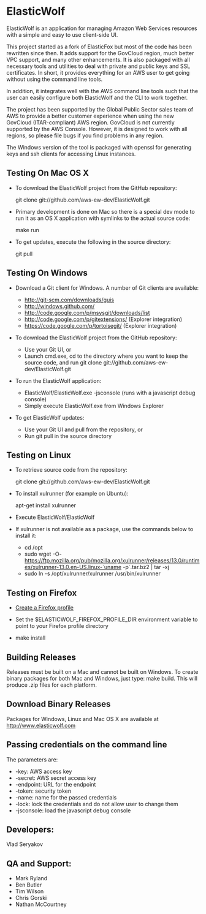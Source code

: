# ElasticWolf

ElasticWolf is an application for managing Amazon Web Services resources with a simple and
easy to use client-side UI.

This project started as a fork of ElasticFox but most of the code has been rewritten since then.
It adds support for the GovCloud region, much better VPC support, and many other enhancements.
It is also packaged with all necessary tools and utilities to deal with private and public
keys and SSL certificates. In short, it provides everything for an AWS user to get going
without using the command line tools.

In addition, it integrates well with the AWS command line tools such that the user can
easily configure both ElasticWolf and the CLI to work together.

The project has been supported by the Global Public Sector sales team of AWS to provide a
better customer experience when using the new GovCloud (ITAR-compliant) AWS region.
GovCloud is not currently supported by the AWS Console.  However, it is designed to work
with all regions, so please file bugs if you find problems in any region.

The Windows version of the tool is packaged with openssl for generating keys and ssh
clients for accessing Linux instances.

## Testing On Mac OS X

   * To download the ElasticWolf project from the GitHub repository:

     git clone git://github.com/aws-ew-dev/ElasticWolf.git

   * Primary development is done on Mac so there is a special dev mode to run it as
     an OS X application with symlinks to the actual source code:

     make run

   * To get updates, execute the following in the source directory:

     git pull

## Testing On Windows

   * Download a Git client for Windows.  A number of Git clients are available:

     * http://git-scm.com/downloads/guis
     * http://windows.github.com/
     * http://code.google.com/p/msysgit/downloads/list
     * http://code.google.com/p/gitextensions/ (Explorer integration)
     * https://code.google.com/p/tortoisegit/ (Explorer integration)

   * To download the ElasticWolf project from the GitHub repository:

     * Use your Git UI, or
     * Launch cmd.exe, cd to the directory where you want to keep the source code, and
       run git clone git://github.com/aws-ew-dev/ElasticWolf.git

   * To run the ElasticWolf application:

     * ElasticWolf/ElasticWolf.exe -jsconsole (runs with a javascript debug console)
     * Simply execute ElasticWolf.exe from Windows Explorer

   * To get ElasticWolf updates:

     * Use your Git UI and pull from the repository, or
     * Run git pull in the source directory

## Testing on Linux

   * To retrieve source code from the repository:

     git clone git://github.com/aws-ew-dev/ElasticWolf.git

   * To install xulrunner (for example on Ubuntu):

     apt-get install xulrunner

   * Execute ElasticWolf/ElasticWolf

   * If xulrunner is not available as a package, use the commands below to install it:

     * cd /opt
     * sudo wget -O- https://ftp.mozilla.org/pub/mozilla.org/xulrunner/releases/13.0/runtimes/xulrunner-13.0.en-US.linux-`uname -p`.tar.bz2 | tar -xj
     * sudo ln -s /opt/xulrunner/xulrunner /usr/bin/xulrunner

## Testing on Firefox

   * [Create a Firefox profile](https://developer.mozilla.org/en-US/docs/XUL/School_tutorial/Setting_Up_a_Development_Environment#Firefox_profile_management)

   * Set the $ELASTICWOLF\_FIREFOX\_PROFILE\_DIR environment variable to point to your Firefox profile directory

   * make install

## Building Releases

 Releases must be built on a Mac and cannot be built on Windows.  To create binary packages
 for both Mac and Windows, just type: make build.  This will produce .zip files for each platform.

## Download Binary Releases

  Packages for Windows, Linux and Mac OS X are available at http://www.elasticwolf.com

## Passing credentials on the command line

 The parameters are:

 * -key: AWS access key
 * -secret: AWS secret access key
 * -endpoint: URL for the endpoint
 * -token: security token
 * -name: name for the passed credentials
 * -lock: lock the credentials and do not allow user to change them
 * -jsconsole: load the javascript debug console

## Developers:
  Vlad Seryakov

## QA and Support:
 * Mark Ryland
 * Ben Butler
 * Tim Wilson
 * Chris Gorski
 * Nathan McCourtney
